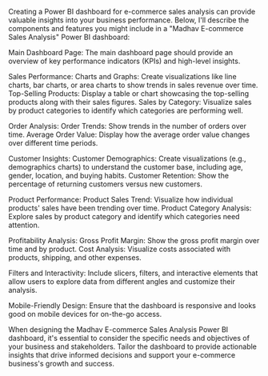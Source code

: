 Creating a Power BI dashboard for e-commerce sales analysis can provide valuable insights into your business performance. Below, I'll describe the components and features you might include in a "Madhav E-commerce Sales Analysis" Power BI dashboard:

Main Dashboard Page: The main dashboard page should provide an overview of key performance indicators (KPIs) and high-level insights.

Sales Performance: Charts and Graphs: Create visualizations like line charts, bar charts, or area charts to show trends in sales revenue over time. Top-Selling Products: Display a table or chart showcasing the top-selling products along with their sales figures. Sales by Category: Visualize sales by product categories to identify which categories are performing well.

Order Analysis: Order Trends: Show trends in the number of orders over time. Average Order Value: Display how the average order value changes over different time periods.

Customer Insights: Customer Demographics: Create visualizations (e.g., demographics charts) to understand the customer base, including age, gender, location, and buying habits. Customer Retention: Show the percentage of returning customers versus new customers.

Product Performance: Product Sales Trend: Visualize how individual products' sales have been trending over time. Product Category Analysis: Explore sales by product category and identify which categories need attention.

Profitability Analysis: Gross Profit Margin: Show the gross profit margin over time and by product. Cost Analysis: Visualize costs associated with products, shipping, and other expenses.

Filters and Interactivity: Include slicers, filters, and interactive elements that allow users to explore data from different angles and customize their analysis.

Mobile-Friendly Design: Ensure that the dashboard is responsive and looks good on mobile devices for on-the-go access.

When designing the Madhav E-commerce Sales Analysis Power BI dashboard, it's essential to consider the specific needs and objectives of your business and stakeholders. Tailor the dashboard to provide actionable insights that drive informed decisions and support your e-commerce business's growth and success.
